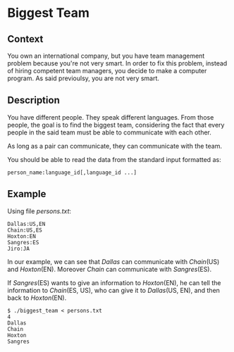 # Biggest Team

## Context

You own an international company, but you have team management problem because you're not very smart.
In order to fix this problem, instead of hiring competent team managers, you decide to make a computer program.
As said previoulsy, you are not very smart.

## Description

You have different people. They speak different languages.
From those people, the goal is to find the biggest team, considering the fact that every people in the said team must be able to communicate with each other.

As long as a pair can communicate, they can communicate with the team.

You should be able to read the data from the standard input formatted as:
```
person_name:language_id[,language_id ...]
```

## Example

Using file _persons.txt_:
```
Dallas:US,EN
Chain:US,ES
Hoxton:EN
Sangres:ES
Jiro:JA
```

In our example, we can see that _Dallas_ can communicate with _Chain_(US)
and _Hoxton_(EN). Moreover _Chain_ can communicate with _Sangres_(ES).

If _Sangres_(ES) wants to give an information to _Hoxton_(EN), he can tell the
information to _Chain_(ES, US), who can give it to _Dallas_(US, EN),
and then back to _Hoxton_(EN).

```
$ ./biggest_team < persons.txt
4
Dallas
Chain
Hoxton
Sangres
```
